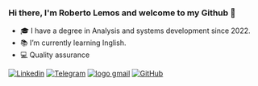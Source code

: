 

### Hi there, I'm Roberto Lemos and welcome to my Github 👋


- 🎓 I have a degree in Analysis and systems development since 2022.
- 📚 I’m currently learning Inglish.
- 💻 Quality assurance 

[![Linkedin](https://img.shields.io/badge/LinkedIn-0077B5?style=for-the-badge&logo=linkedin&logoColor=white)](https://www.linkedin.com/in/roberto-lsilva/)
[![Telegram](https://img.shields.io/badge/Telegram-2CA5E0?style=for-the-badge&logo=telegram&logoColor=white)](https://web.telegram.org/a/)
[![logo gmail](https://img.shields.io/badge/Gmail-D14836?style=for-the-badge&logo=gmail&logoColor=white)](mailto:lemosroberto88@gmail.com)
[![GitHub](https://img.shields.io/badge/GitHub-100000?style=for-the-badge&logo=github&logoColor=white)](https://github.com/RobertoLemos)

